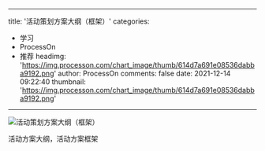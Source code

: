 
---
title: '活动策划方案大纲（框架）'
categories: 
 - 学习
 - ProcessOn
 - 推荐
headimg: 'https://img.processon.com/chart_image/thumb/614d7a691e08536dabba9192.png'
author: ProcessOn
comments: false
date: 2021-12-14 09:22:40
thumbnail: 'https://img.processon.com/chart_image/thumb/614d7a691e08536dabba9192.png'
---

<div>   
<img class="thumb" alt="活动策划方案大纲（框架）" src="https://img.processon.com/chart_image/thumb/614d7a691e08536dabba9192.png" referrerpolicy="no-referrer">
<p>活动方案大纲，活动方案框架</p>  
</div>
            